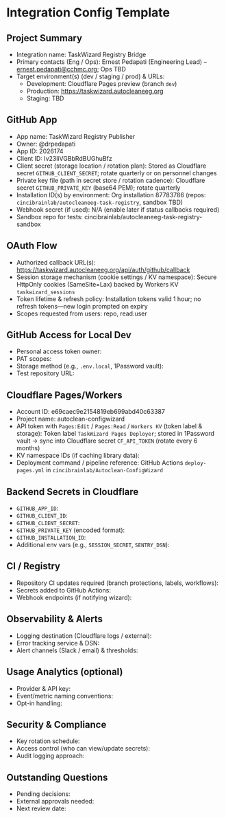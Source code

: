 # Integration Config Template

## Project Summary
- Integration name: TaskWizard Registry Bridge
- Primary contacts (Eng / Ops): Ernest Pedapati (Engineering Lead) – ernest.pedapati@cchmc.org; Ops TBD
- Target environment(s) (dev / staging / prod) & URLs:
  - Development: Cloudflare Pages preview (branch `dev`)
  - Production: https://taskwizard.autocleaneeg.org
  - Staging: TBD

## GitHub App
- App name: TaskWizard Registry Publisher
- Owner: @drpedapati
- App ID: 2026174
- Client ID: Iv23liVGBbRdBUGhuBfz
- Client secret (storage location / rotation plan): Stored as Cloudflare secret `GITHUB_CLIENT_SECRET`; rotate quarterly or on personnel changes
- Private key file (path in secret store / rotation cadence): Cloudflare secret `GITHUB_PRIVATE_KEY` (base64 PEM); rotate quarterly
- Installation ID(s) by environment: Org installation 87783786 (repos: `cincibrainlab/autocleaneeg-task-registry`, sandbox TBD)
- Webhook secret (if used): N/A (enable later if status callbacks required)
- Sandbox repo for tests: cincibrainlab/autocleaneeg-task-registry-sandbox

## OAuth Flow
- Authorized callback URL(s): https://taskwizard.autocleaneeg.org/api/auth/github/callback
- Session storage mechanism (cookie settings / KV namespace): Secure HttpOnly cookies (SameSite=Lax) backed by Workers KV `taskwizard_sessions`
- Token lifetime & refresh policy: Installation tokens valid 1 hour; no refresh tokens—new login prompted on expiry
- Scopes requested from users: repo, read:user

## GitHub Access for Local Dev
- Personal access token owner:
- PAT scopes:
- Storage method (e.g., `.env.local`, 1Password vault):
- Test repository URL:

## Cloudflare Pages/Workers
- Account ID: e69caec9e2154819eb699abd40c63387
- Project name: autoclean-configwizard
- API token with `Pages:Edit` / `Pages:Read` / `Workers KV` (token label & storage): Token label `TaskWizard Pages Deployer`; stored in 1Password vault → sync into Cloudflare secret `CF_API_TOKEN` (rotate every 6 months)
- KV namespace IDs (if caching library data):
- Deployment command / pipeline reference: GitHub Actions `deploy-pages.yml` in `cincibrainlab/Autoclean-ConfigWizard`

## Backend Secrets in Cloudflare
- `GITHUB_APP_ID`:
- `GITHUB_CLIENT_ID`:
- `GITHUB_CLIENT_SECRET`:
- `GITHUB_PRIVATE_KEY` (encoded format):
- `GITHUB_INSTALLATION_ID`:
- Additional env vars (e.g., `SESSION_SECRET`, `SENTRY_DSN`):

## CI / Registry
- Repository CI updates required (branch protections, labels, workflows):
- Secrets added to GitHub Actions:
- Webhook endpoints (if notifying wizard):

## Observability & Alerts
- Logging destination (Cloudflare logs / external):
- Error tracking service & DSN:
- Alert channels (Slack / email) & thresholds:

## Usage Analytics (optional)
- Provider & API key:
- Event/metric naming conventions:
- Opt-in handling:

## Security & Compliance
- Key rotation schedule:
- Access control (who can view/update secrets):
- Audit logging approach:

## Outstanding Questions
- Pending decisions:
- External approvals needed:
- Next review date:
